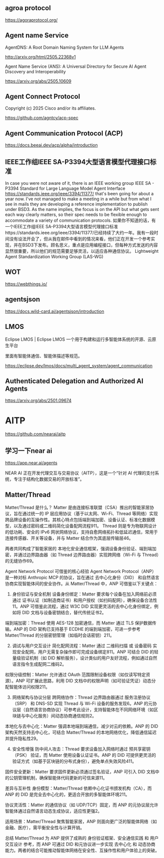 
## agroa protocol

https://agoraprotocol.org/

## Agent name Service


AgentDNS: A Root Domain Naming System for LLM Agents

http://arxiv.org/html/2505.22368v1


Agent Name Service (ANS): A Universal Directory for Secure AI Agent Discovery and Interoperability

https://arxiv.org/abs/2505.10609


## Agent Connect Protocol

Copyright (c) 2025 Cisco and/or its affiliates.

https://github.com/agntcy/acp-spec


## Agent Communication Protocol (ACP) 

https://docs.beeai.dev/acp/alpha/introduction

## IEEE工作组IEEE SA-P3394大型语言模型代理接口标准

In case you were not aware of it, there is an IEEE working group IEEE SA - P3394 Standard for Large Language Model Agent Interface https://standards.ieee.org/ieee/3394/11377/ that's been going for about a year now. I've not managed to make a meeting in a while but from what I see in mails they are developing a reference implementation to publish under BSD3. As the name implies, the focus is on the API but what gets sent each way clearly matters, so their spec needs to be flexible enough to accommodate a variety of communication protocols.
如果你不知道的话，有一个IEEE工作组IEEE SA-P3394大型语言模型代理接口标准https://standards.ieee.org/ieee/3394/11377/已经持续了大约一年。我有一段时间没有设法开会了，但从我在邮件中看到的情况来看，他们正在开发一个参考实现，并在BSD3下发布。顾名思义，重点是应用编程接口，但每种方式发送的内容显然很重要，所以他们的规范需要足够灵活，以适应各种通信协议。
Lightweight Agent Standardization Working Group (LAS-WG)


## WOT

https://webthings.io/

## agentsjson

https://docs.wild-card.ai/agentsjson/introduction

## LMOS

Eclipse LMOS | Eclipse LMOS
一个用于构建和运行多智能体系统的开源、云原生平台

里面有智能体通信、智能体描述等规范。

https://eclipse.dev/lmos/docs/multi_agent_system/agent_communication

## Authenticated Delegation and Authorized AI Agents

https://arxiv.org/abs/2501.09674

# AITP

https://github.com/nearai/aitp


## 学习一下near ai

https://app.near.ai/agents

NEAR AI 正在开发代理交互与交易协议（AITP），这是一个“针对 AI 代理的支付系统，专注于结构化数据交易的开放标准”。


## Matter/Thread

Matter/Thread 是什么？
Matter 是由连接标准联盟（CSA）推出的智能家居协议，旨在通过统一的 IP 层应用协议（基于以太网、Wi-Fi、Thread 等网络）实现跨品牌设备的互操作性。其核心特点包括端到端加密、设备认证、标准化数据模型，以及通过密码或二维码简化设备配网流程911。
Thread 则是专为物联网设计的低功耗、安全的 IPv6 网状网络协议，支持自愈网络拓扑和低延迟通信，常用于连接传感器、开关等设备，并与 Matter 结合作为其底层传输层46。

两者共同构成了智能家居的 本地化安全通信框架，强调设备身份验证、端到端加密，并通过边界路由器（如 Thread 边界路由器）实现跨网络（Wi-Fi 与 Thread）的无缝协作69。

Agent Network Protocol 可借鉴的核心经验
Agent Network Protocol（ANP） 是一种对标 Anthropic MCP 的协议，旨在通过 去中心化身份（DID） 和自然语言协商实现智能体间的安全协作。从 Matter/Thread 中，ANP 可借鉴以下关键点：

1. 身份验证与安全机制
设备身份绑定：Matter 要求每个设备在加入网络前必须通过 证书认证（如制造商证书）和用户授权（如扫码配网），确保设备合法性11。ANP 可借鉴此流程，通过 W3C DID 实现更灵活的去中心化身份绑定，例如将 DID 文档与设备密钥结合，替代传统证书2。

端到端加密：Thread 使用 AES-128 加密通信，而 Matter 通过 TLS 保护数据传输。ANP 的 DID 架构已支持基于 ECDHE 的端到端加密，可进一步参考 Matter/Thread 的分层密钥管理（如临时会话密钥）211。

2. 调试与用户交互设计
简化配网流程：Matter 通过 二维码扫描 或 设备密码 实现安全配网，用户无需复杂操作即可完成设备绑定811。ANP 可结合 DID 的轻量级验证机制（如 DID 解析服务），设计类似的用户友好流程，例如通过自然语言指令生成配网二维码2。

权限分级控制：Matter 允许通过 OAuth 范围限制设备权限（如仅读写特定资源）。ANP 可扩展此思路，利用 DID 文档中的权限声明（如可验证凭证）动态分配智能体访问权限211。

3. 网络架构与协议分层
跨网络协作：Thread 边界路由器通过 服务注册协议（SRP） 和 DNS-SD 实现 Thread 与 Wi-Fi 设备的服务发现6。ANP 的元协议层（自然语言协商协议）可参考此设计，支持智能体在不同网络环境（如区块链与中心化服务）间动态协商通信规则2。

本地化与去中心化：Matter 强调本地端到端通信，减少对云的依赖。ANP 的 DID 架构天然支持去中心化，可结合 Matter/Thread 的本地网络优化，降低通信延迟并提升隐私性29。

4. 安全性增强
防中间人攻击：Thread 要求设备加入网络时通过 预共享密钥（PSK） 验证，而 Matter 使用设备认证证书。ANP 的 DID 可提供更灵活的验证方式（如基于区块链的分布式身份），避免单点失效风险411。

固件安全更新：Matter 要求固件更新必须通过签名验证，ANP 可引入 DID 文档中的公钥管理机制，确保智能体代码更新的可信来源11。

差异与互补性
身份模型：Matter/Thread 依赖中心化证书颁发机构（CA），而 ANP 的 DID 是完全去中心化的，更适合开放的多智能体环境211。

协议灵活性：Matter 的通信协议（如 UDP/TCP）固定，而 ANP 的元协议层允许智能体通过自然语言动态生成协议，适应性更强2。

适用场景：Matter/Thread 聚焦智能家居，ANP 则面向更广泛的智能体网络（如金融、医疗），需平衡安全性与计算开销。

总结
Matter/Thread 为 ANP 提供了成熟的 身份验证框架、安全通信实践 和 用户交互设计 参考，而 ANP 可通过 DID 和元协议进一步实现 去中心化 和 动态协商能力。两者的结合可能推动智能体网络在安全性、互操作性和用户体验上的突破。


